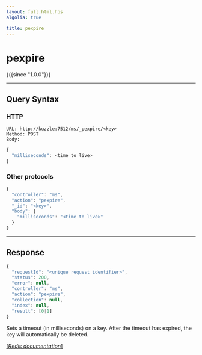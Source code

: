 ```yaml
---
layout: full.html.hbs
algolia: true

title: pexpire
---
```


# pexpire

{{{since "1.0.0"}}}




---

## Query Syntax

### HTTP

```http
URL: http://kuzzle:7512/ms/_pexpire/<key>
Method: POST  
Body:
```


```js
{
  "milliseconds": <time to live>
}
```



### Other protocols


```js
{
  "controller": "ms",
  "action": "pexpire",
  "_id": "<key>",
  "body": {
    "milliseconds": "<time to live>"
  }
}
```

---

## Response

```javascript
{
  "requestId": "<unique request identifier>",
  "status": 200,
  "error": null,
  "controller": "ms",
  "action": "pexpire",
  "collection": null,
  "index": null,
  "result": [0|1]
}
```

Sets a timeout (in milliseconds) on a key. After the timeout has expired, the key will automatically be deleted.

[[_Redis documentation_]](https://redis.io/commands/pexpire)
